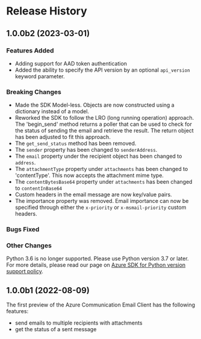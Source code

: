 # Release History

## 1.0.0b2 (2023-03-01)

### Features Added
- Adding support for AAD token authentication
- Added the ability to specify the API version by an optional `api_version` keyword parameter.

### Breaking Changes
- Made the SDK Model-less. Objects are now constructed using a dictionary instead of a model.
- Reworked the SDK to follow the LRO (long running operation) approach. The 'begin_send' method returns a poller that can be used to check for the status of sending the email and retrieve the result. The return object has been adjusted to fit this approach. 
- The `get_send_status` method has been removed.
- The `sender` property has been changed to `senderAddress`.
- The `email` property under the recipient object has been changed to `address`.
- The `attachmentType` property under `attachments` has been changed to 'contentType'. This now accepts the attachment mime type.
- The `contentBytesBase64` property under `attachments` has been changed to `contentInBase64`
- Custom headers in the email message are now key/value pairs.
- The importance property was removed. Email importance can now be specified through either the `x-priority` or `x-msmail-priority` custom headers.

### Bugs Fixed

### Other Changes
Python 3.6 is no longer supported. Please use Python version 3.7 or later. For more details, please read our page on [Azure SDK for Python version support policy](https://github.com/Azure/azure-sdk-for-python/wiki/Azure-SDKs-Python-version-support-policy).

## 1.0.0b1 (2022-08-09)

The first preview of the Azure Communication Email Client has the following features:

- send emails to multiple recipients with attachments
- get the status of a sent message
